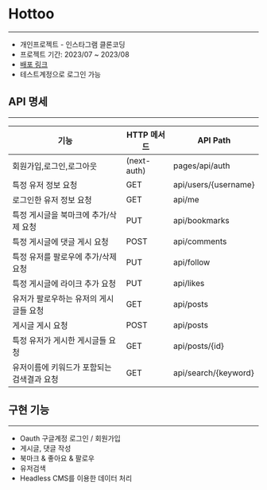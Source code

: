 # Hottoo
----------

- 개인프로젝트 - 인스타그램 클론코딩
- 프로젝트 기간: 2023/07 ~ 2023/08
- [배포 링크](https://hottoo.vercel.app/)
- 테스트계정으로 로그인 가능



## API 명세
----------
|기능|HTTP 메서드|API Path|
|------|---|---|
|회원가입,로그인,로그아웃|(next-auth)|pages/api/auth|
|특정 유저 정보 요청|GET|api/users/{username}|
|로그인한 유저 정보 요청|GET|api/me|
|특정 게시글을 북마크에 추가/삭제 요청|PUT|api/bookmarks|
|특정 게시글에 댓글 게시 요청|POST|api/comments|
|특정 유저를 팔로우에 추가/삭제 요청|PUT|api/follow|
|특정 게시글에 라이크 추가 요청|PUT|api/likes|
|유저가 팔로우하는 유저의 게시글들 요청|GET|api/posts|
|게시글 게시 요청|POST|api/posts|
|특정 유저가 게시한 게시글들 요청|GET|api/posts/{id}|
|유저이름에 키워드가 포함되는 검색결과 요청|GET|api/search/{keyword}|

## 구현 기능
----------
- Oauth 구글계정 로그인 / 회원가입
- 게시글, 댓글 작성
- 북마크 & 좋아요 & 팔로우
- 유저검색
- Headless CMS를 이용한 데이터 처리
